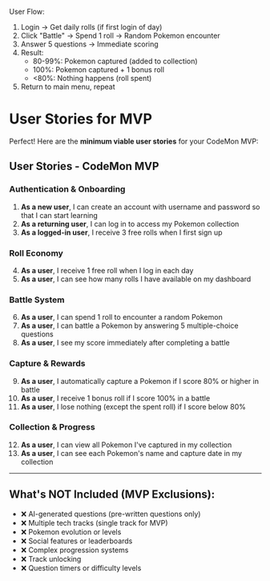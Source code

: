 User Flow:
1. Login → Get daily rolls (if first login of day)
2. Click "Battle" → Spend 1 roll → Random Pokemon encounter
3. Answer 5 questions → Immediate scoring
4. Result:
   - 80-99%: Pokemon captured (added to collection)
   - 100%: Pokemon captured + 1 bonus roll
   - <80%: Nothing happens (roll spent)
5. Return to main menu, repeat

# User Stories for MVP

Perfect! Here are the **minimum viable user stories** for your CodeMon MVP:

## **User Stories - CodeMon MVP**

### **Authentication & Onboarding**
1. **As a new user**, I can create an account with username and password so that I can start learning
2. **As a returning user**, I can log in to access my Pokemon collection
3. **As a logged-in user**, I receive 3 free rolls when I first sign up

### **Roll Economy**
4. **As a user**, I receive 1 free roll when I log in each day
5. **As a user**, I can see how many rolls I have available on my dashboard

### **Battle System**
6. **As a user**, I can spend 1 roll to encounter a random Pokemon
7. **As a user**, I can battle a Pokemon by answering 5 multiple-choice questions
8. **As a user**, I see my score immediately after completing a battle

### **Capture & Rewards**
9. **As a user**, I automatically capture a Pokemon if I score 80% or higher in battle
10. **As a user**, I receive 1 bonus roll if I score 100% in a battle
11. **As a user**, I lose nothing (except the spent roll) if I score below 80%

### **Collection & Progress**
12. **As a user**, I can view all Pokemon I've captured in my collection
13. **As a user**, I can see each Pokemon's name and capture date in my collection

---

## **What's NOT Included (MVP Exclusions):**
- ❌ AI-generated questions (pre-written questions only)
- ❌ Multiple tech tracks (single track for MVP)
- ❌ Pokemon evolution or levels
- ❌ Social features or leaderboards
- ❌ Complex progression systems
- ❌ Track unlocking
- ❌ Question timers or difficulty levels
